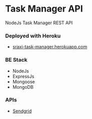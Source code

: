 # Task Manager API
NodeJs Task Manager REST API

### Deployed with Heroku
- [sraxi-task-manager.herokuapp.com](https://sraxi-task-manager.herokuapp.com/ )

### BE Stack
- NodeJs
- ExpressJs
- Mongoose
- MongoDB

### APIs
- [Sendgrid](https://sendgrid.com/)
